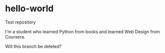 # hello-world
Test repository

I'm a student who learned Python from books and learned Web Design from Coursera.

Will this branch be deleted?
